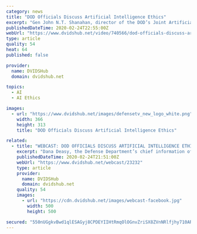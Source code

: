 ```yaml
---
category: news
title: "DOD Officials Discuss Artificial Intelligence Ethics"
excerpt: "Gen John N.T. Shanahan, director of the DOD’s Joint Artificial Intelligence Center, discuss the adoption of ethical principles for artificial intelligence at a Pentagon press briefing, Feb. 21, 2020."
publishedDateTime: 2020-02-24T22:55:00Z
webUrl: "https://www.dvidshub.net/video/740566/dod-officials-discuss-artificial-intelligence-ethics"
type: article
quality: 54
heat: 64
published: false

provider:
  name: DVIDSHub
  domain: dvidshub.net

topics:
  - AI
  - AI Ethics

images:
  - url: "https://www.dvidshub.net/images/defensetv_new_logo_white.png"
    width: 366
    height: 313
    title: "DOD Officials Discuss Artificial Intelligence Ethics"

related:
  - title: "WEBCAST: DOD OFFICIALS DISCUSS ARTIFICIAL INTELLIGENCE ETHICS"
    excerpt: "Dana Deasy, the Defense Department’s chief information officer, and Air Force Lt. Gen John N.T. Shanahan, director of the DOD’s Joint Artificial Intelligence Center, discuss the adoption of ethical principles for artificial intelligence at a Pentagon press briefing, Feb. 24, 2020."
    publishedDateTime: 2020-02-24T21:51:00Z
    webUrl: "https://www.dvidshub.net/webcast/23232"
    type: article
    provider:
      name: DVIDSHub
      domain: dvidshub.net
    quality: 54
    images:
      - url: "https://cdn.dvidshub.net/images/webcast-facebook.jpg"
        width: 500
        height: 500

secured: "550nUGgkvBwd1qlESAGyj8CPDEYIIHtRmqOlOGnvZriSX8ZVnNRlfjhy710ARoNpnhyrMckDXDMLEeXv4IcijaztyFU8bCfOglych/0RczBcCJv0GRFGh9Q6YnZeo/IWWz+YiWLeLH4v+pMdAOm7LXfl5kIrm6EQDRptwVdTx1Lfc7NniM3PBV/kSYEdFh5nNiYnTCPgIuGWTJTXlVZfneAG/QidRphchKafHwIP4Av7xNKzAkIElMZwEkhRlC+yk6Guu0FkJQ2aEqzmY+c0hCU+bPGZLYfj32YSPUxDD6M4H02y1QOxp0qdsqW5U2X+;s/YSmX6BZG4rzjSJKXoPtw=="
---
```


